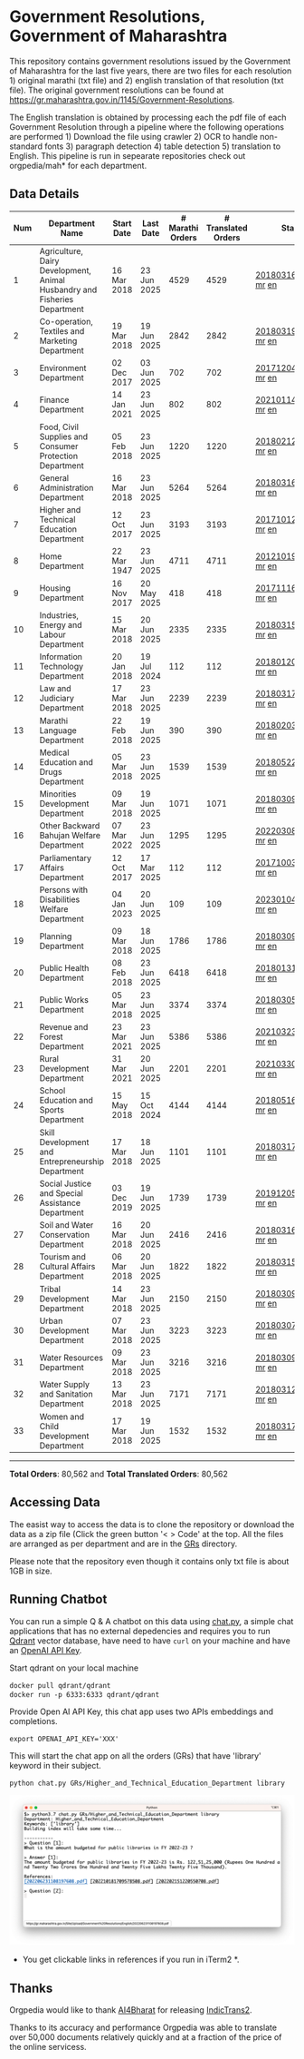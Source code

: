 # Government Resolutions, Government of Maharashtra

This repository contains government resolutions issued by the Government of Maharashtra for the last five years, there are two files for each resolution 1) original marathi (txt file) and 2) english translation of that resolution (txt file). The original government resolutions can be found at https://gr.maharashtra.gov.in/1145/Government-Resolutions.

The English translation is obtained by processing each the pdf file of each Government Resolution through a pipeline where the following operations are performed 1) Download the file using crawler 2) OCR to handle non-standard fonts 3) paragraph detection 4) table  detection 5) translation to English. This pipeline is run in sepearate repositories check out orgpedia/mah* for each department.


## Data Details

| Num | Department Name | Start Date | Last Date | # Marathi Orders | # Translated Orders | Starting Order | Last Order |
| --- | --------------- | ---------- | --------- | ---------------- | ------------------- | -------------- | ---------- |
| 1 | Agriculture, Dairy Development, Animal Husbandry and Fisheries Department | 16 Mar 2018 | 23 Jun 2025 | 4529 | 4529 | [201803161624182101.pdf](https://gr.maharashtra.gov.in/Site/Upload/Government%20Resolutions/English/201803161624182101.pdf) [mr](GRs/Agriculture,_Dairy_Development,_Animal_Husbandry_and_Fisheries_Department/201803161624182101.pdf.mr.txt) [en](GRs/Agriculture,_Dairy_Development,_Animal_Husbandry_and_Fisheries_Department/201803161624182101.pdf.en.txt) | [202506231816121501.pdf](https://gr.maharashtra.gov.in/Site/Upload/Government%20Resolutions/English/202506231816121501.pdf) [mr](GRs/Agriculture,_Dairy_Development,_Animal_Husbandry_and_Fisheries_Department/202506231816121501.pdf.mr.txt) [en](GRs/Agriculture,_Dairy_Development,_Animal_Husbandry_and_Fisheries_Department/202506231816121501.pdf.en.txt) |
| 2 | Co-operation, Textiles and Marketing Department | 19 Mar 2018 | 19 Jun 2025 | 2842 | 2842 | [201803191257576702.pdf](https://gr.maharashtra.gov.in/Site/Upload/Government%20Resolutions/English/201803191257576702.pdf) [mr](GRs/Co-operation,_Textiles_and_Marketing_Department/201803191257576702.pdf.mr.txt) [en](GRs/Co-operation,_Textiles_and_Marketing_Department/201803191257576702.pdf.en.txt) | [202506191616179902.pdf](https://gr.maharashtra.gov.in/Site/Upload/Government%20Resolutions/English/202506191616179902.pdf) [mr](GRs/Co-operation,_Textiles_and_Marketing_Department/202506191616179902.pdf.mr.txt) [en](GRs/Co-operation,_Textiles_and_Marketing_Department/202506191616179902.pdf.en.txt) |
| 3 | Environment Department | 02 Dec 2017 | 03 Jun 2025 | 702 | 702 | [201712041147216904.pdf](https://gr.maharashtra.gov.in/Site/Upload/Government%20Resolutions/English/201712041147216904.pdf) [mr](GRs/Environment_Department/201712041147216904.pdf.mr.txt) [en](GRs/Environment_Department/201712041147216904.pdf.en.txt) | [202506031509377104.pdf](https://gr.maharashtra.gov.in/Site/Upload/Government%20Resolutions/English/202506031509377104.pdf) [mr](GRs/Environment_Department/202506031509377104.pdf.mr.txt) [en](GRs/Environment_Department/202506031509377104.pdf.en.txt) |
| 4 | Finance Department | 14 Jan 2021 | 23 Jun 2025 | 802 | 802 | [202101141237329905.pdf](https://gr.maharashtra.gov.in/Site/Upload/Government%20Resolutions/English/202101141237329905.pdf) [mr](GRs/Finance_Department/202101141237329905.pdf.mr.txt) [en](GRs/Finance_Department/202101141237329905.pdf.en.txt) | [202506231607054405.pdf](https://gr.maharashtra.gov.in/Site/Upload/Government%20Resolutions/English/202506231607054405.pdf) [mr](GRs/Finance_Department/202506231607054405.pdf.mr.txt) [en](GRs/Finance_Department/202506231607054405.pdf.en.txt) |
| 5 | Food, Civil Supplies and Consumer Protection Department | 05 Feb 2018 | 23 Jun 2025 | 1220 | 1220 | [201802121244545806.pdf](https://gr.maharashtra.gov.in/Site/Upload/Government%20Resolutions/English/201802121244545806.pdf) [mr](GRs/Food,_Civil_Supplies_and_Consumer_Protection_Department/201802121244545806.pdf.mr.txt) [en](GRs/Food,_Civil_Supplies_and_Consumer_Protection_Department/201802121244545806.pdf.en.txt) | [202506231334186006.pdf](https://gr.maharashtra.gov.in/Site/Upload/Government%20Resolutions/English/202506231334186006.pdf) [mr](GRs/Food,_Civil_Supplies_and_Consumer_Protection_Department/202506231334186006.pdf.mr.txt) [en](GRs/Food,_Civil_Supplies_and_Consumer_Protection_Department/202506231334186006.pdf.en.txt) |
| 6 | General Administration Department | 16 Mar 2018 | 23 Jun 2025 | 5264 | 5264 | [201803161224022707.pdf](https://gr.maharashtra.gov.in/Site/Upload/Government%20Resolutions/English/201803161224022707.pdf) [mr](GRs/General_Administration_Department/201803161224022707.pdf.mr.txt) [en](GRs/General_Administration_Department/201803161224022707.pdf.en.txt) | [202506231614514607.pdf](https://gr.maharashtra.gov.in/Site/Upload/Government%20Resolutions/English/202506231614514607.pdf) [mr](GRs/General_Administration_Department/202506231614514607.pdf.mr.txt) [en](GRs/General_Administration_Department/202506231614514607.pdf.en.txt) |
| 7 | Higher and Technical Education Department | 12 Oct 2017 | 23 Jun 2025 | 3193 | 3193 | [201710121514029708.pdf](https://gr.maharashtra.gov.in/Site/Upload/Government%20Resolutions/English/201710121514029708.pdf) [mr](GRs/Higher_and_Technical_Education_Department/201710121514029708.pdf.mr.txt) [en](GRs/Higher_and_Technical_Education_Department/201710121514029708.pdf.en.txt) | [202506231451158908.pdf](https://gr.maharashtra.gov.in/Site/Upload/Government%20Resolutions/English/202506231451158908.pdf) [mr](GRs/Higher_and_Technical_Education_Department/202506231451158908.pdf.mr.txt) [en](GRs/Higher_and_Technical_Education_Department/202506231451158908.pdf.en.txt) |
| 8 | Home Department | 22 Mar 1947 | 23 Jun 2025 | 4711 | 4711 | [201210191648552129.pdf](https://gr.maharashtra.gov.in/Site/Upload/Government%20Resolutions/English/201210191648552129.pdf) [mr](GRs/Home_Department/201210191648552129.pdf.mr.txt) [en](GRs/Home_Department/201210191648552129.pdf.en.txt) | [202506231742215129.pdf](https://gr.maharashtra.gov.in/Site/Upload/Government%20Resolutions/English/202506231742215129.pdf) [mr](GRs/Home_Department/202506231742215129.pdf.mr.txt) [en](GRs/Home_Department/202506231742215129.pdf.en.txt) |
| 9 | Housing Department | 16 Nov 2017 | 20 May 2025 | 418 | 418 | [201711161447076609.pdf](https://gr.maharashtra.gov.in/Site/Upload/Government%20Resolutions/English/201711161447076609.pdf) [mr](GRs/Housing_Department/201711161447076609.pdf.mr.txt) [en](GRs/Housing_Department/201711161447076609.pdf.en.txt) | [202505201159345309.pdf](https://gr.maharashtra.gov.in/Site/Upload/Government%20Resolutions/English/202505201159345309.pdf) [mr](GRs/Housing_Department/202505201159345309.pdf.mr.txt) [en](GRs/Housing_Department/202505201159345309.pdf.en.txt) |
| 10 | Industries, Energy and Labour Department | 15 Mar 2018 | 20 Jun 2025 | 2335 | 2335 | [201803151204055010.pdf](https://gr.maharashtra.gov.in/Site/Upload/Government%20Resolutions/English/201803151204055010.pdf) [mr](GRs/Industries,_Energy_and_Labour_Department/201803151204055010.pdf.mr.txt) [en](GRs/Industries,_Energy_and_Labour_Department/201803151204055010.pdf.en.txt) | [202506201657533410.pdf](https://gr.maharashtra.gov.in/Site/Upload/Government%20Resolutions/English/202506201657533410.pdf) [mr](GRs/Industries,_Energy_and_Labour_Department/202506201657533410.pdf.mr.txt) [en](GRs/Industries,_Energy_and_Labour_Department/202506201657533410.pdf.en.txt) |
| 11 | Information Technology Department | 20 Jan 2018 | 19 Jul 2024 | 112 | 112 | [201801201843024511.pdf](https://gr.maharashtra.gov.in/Site/Upload/Government%20Resolutions/English/201801201843024511.pdf) [mr](GRs/Information_Technology_Department/201801201843024511.pdf.mr.txt) [en](GRs/Information_Technology_Department/201801201843024511.pdf.en.txt) | [202407191742379111.pdf](https://gr.maharashtra.gov.in/Site/Upload/Government%20Resolutions/English/202407191742379111.pdf) [mr](GRs/Information_Technology_Department/202407191742379111.pdf.mr.txt) [en](GRs/Information_Technology_Department/202407191742379111.pdf.en.txt) |
| 12 | Law and Judiciary Department | 17 Mar 2018 | 23 Jun 2025 | 2239 | 2239 | [201803171129290212.pdf](https://gr.maharashtra.gov.in/Site/Upload/Government%20Resolutions/English/201803171129290212.pdf) [mr](GRs/Law_and_Judiciary_Department/201803171129290212.pdf.mr.txt) [en](GRs/Law_and_Judiciary_Department/201803171129290212.pdf.en.txt) | [202506231710504212.pdf](https://gr.maharashtra.gov.in/Site/Upload/Government%20Resolutions/English/202506231710504212.pdf) [mr](GRs/Law_and_Judiciary_Department/202506231710504212.pdf.mr.txt) [en](GRs/Law_and_Judiciary_Department/202506231710504212.pdf.en.txt) |
| 13 | Marathi Language Department | 22 Feb 2018 | 19 Jun 2025 | 390 | 390 | [201802031549154233.pdf](https://gr.maharashtra.gov.in/Site/Upload/Government%20Resolutions/English/201802031549154233.pdf) [mr](GRs/Marathi_Language_Department/201802031549154233.pdf.mr.txt) [en](GRs/Marathi_Language_Department/201802031549154233.pdf.en.txt) | [202506191259436333.pdf](https://gr.maharashtra.gov.in/Site/Upload/Government%20Resolutions/English/202506191259436333.pdf) [mr](GRs/Marathi_Language_Department/202506191259436333.pdf.mr.txt) [en](GRs/Marathi_Language_Department/202506191259436333.pdf.en.txt) |
| 14 | Medical Education and Drugs Department | 05 Mar 2018 | 23 Jun 2025 | 1539 | 1539 | [201805221424292513.pdf](https://gr.maharashtra.gov.in/Site/Upload/Government%20Resolutions/English/201805221424292513.pdf) [mr](GRs/Medical_Education_and_Drugs_Department/201805221424292513.pdf.mr.txt) [en](GRs/Medical_Education_and_Drugs_Department/201805221424292513.pdf.en.txt) | [202506231524115113.pdf](https://gr.maharashtra.gov.in/Site/Upload/Government%20Resolutions/English/202506231524115113.pdf) [mr](GRs/Medical_Education_and_Drugs_Department/202506231524115113.pdf.mr.txt) [en](GRs/Medical_Education_and_Drugs_Department/202506231524115113.pdf.en.txt) |
| 15 | Minorities Development Department | 09 Mar 2018 | 19 Jun 2025 | 1071 | 1071 | [201803091218355314.pdf](https://gr.maharashtra.gov.in/Site/Upload/Government%20Resolutions/English/201803091218355314.pdf) [mr](GRs/Minorities_Development_Department/201803091218355314.pdf.mr.txt) [en](GRs/Minorities_Development_Department/201803091218355314.pdf.en.txt) | [202506191447594414.pdf](https://gr.maharashtra.gov.in/Site/Upload/Government%20Resolutions/English/202506191447594414.pdf) [mr](GRs/Minorities_Development_Department/202506191447594414.pdf.mr.txt) [en](GRs/Minorities_Development_Department/202506191447594414.pdf.en.txt) |
| 16 | Other Backward Bahujan Welfare Department | 07 Mar 2022 | 23 Jun 2025 | 1295 | 1295 | [202203081752439334.pdf](https://gr.maharashtra.gov.in/Site/Upload/Government%20Resolutions/English/202203081752439334.pdf) [mr](GRs/Other_Backward_Bahujan_Welfare_Department/202203081752439334.pdf.mr.txt) [en](GRs/Other_Backward_Bahujan_Welfare_Department/202203081752439334.pdf.en.txt) | [202506231731300434.pdf](https://gr.maharashtra.gov.in/Site/Upload/Government%20Resolutions/English/202506231731300434.pdf) [mr](GRs/Other_Backward_Bahujan_Welfare_Department/202506231731300434.pdf.mr.txt) [en](GRs/Other_Backward_Bahujan_Welfare_Department/202506231731300434.pdf.en.txt) |
| 17 | Parliamentary Affairs Department | 12 Oct 2017 | 17 Mar 2025 | 112 | 112 | [201710031642378615.pdf](https://gr.maharashtra.gov.in/Site/Upload/Government%20Resolutions/English/201710031642378615.pdf) [mr](GRs/Parliamentary_Affairs_Department/201710031642378615.pdf.mr.txt) [en](GRs/Parliamentary_Affairs_Department/201710031642378615.pdf.en.txt) | [202503171104518215.pdf](https://gr.maharashtra.gov.in/Site/Upload/Government%20Resolutions/English/202503171104518215.pdf) [mr](GRs/Parliamentary_Affairs_Department/202503171104518215.pdf.mr.txt) [en](GRs/Parliamentary_Affairs_Department/202503171104518215.pdf.en.txt) |
| 18 | Persons with Disabilities Welfare Department | 04 Jan 2023 | 20 Jun 2025 | 109 | 109 | [202301041906309635.pdf](https://gr.maharashtra.gov.in/Site/Upload/Government%20Resolutions/English/202301041906309635.pdf) [mr](GRs/Persons_with_Disabilities_Welfare_Department/202301041906309635.pdf.mr.txt) [en](GRs/Persons_with_Disabilities_Welfare_Department/202301041906309635.pdf.en.txt) | [202506201242006035.pdf](https://gr.maharashtra.gov.in/Site/Upload/Government%20Resolutions/English/202506201242006035.pdf) [mr](GRs/Persons_with_Disabilities_Welfare_Department/202506201242006035.pdf.mr.txt) [en](GRs/Persons_with_Disabilities_Welfare_Department/202506201242006035.pdf.en.txt) |
| 19 | Planning Department | 09 Mar 2018 | 18 Jun 2025 | 1786 | 1786 | [201803091441032716.pdf](https://gr.maharashtra.gov.in/Site/Upload/Government%20Resolutions/English/201803091441032716.pdf) [mr](GRs/Planning_Department/201803091441032716.pdf.mr.txt) [en](GRs/Planning_Department/201803091441032716.pdf.en.txt) | [202506181555413816.pdf](https://gr.maharashtra.gov.in/Site/Upload/Government%20Resolutions/English/202506181555413816....pdf) [mr](GRs/Planning_Department/202506181555413816.pdf.mr.txt) [en](GRs/Planning_Department/202506181555413816.pdf.en.txt) |
| 20 | Public Health Department | 08 Feb 2018 | 23 Jun 2025 | 6418 | 6418 | [201801311722275417.pdf](https://gr.maharashtra.gov.in/Site/Upload/Government%20Resolutions/English/201801311722275417.pdf) [mr](GRs/Public_Health_Department/201801311722275417.pdf.mr.txt) [en](GRs/Public_Health_Department/201801311722275417.pdf.en.txt) | [202506231229517117.pdf](https://gr.maharashtra.gov.in/Site/Upload/Government%20Resolutions/English/202506231229517117.pdf) [mr](GRs/Public_Health_Department/202506231229517117.pdf.mr.txt) [en](GRs/Public_Health_Department/202506231229517117.pdf.en.txt) |
| 21 | Public Works Department | 05 Mar 2018 | 23 Jun 2025 | 3374 | 3374 | [201803051515468118.pdf](https://gr.maharashtra.gov.in/Site/Upload/Government%20Resolutions/English/201803051515468118.pdf) [mr](GRs/Public_Works_Department/201803051515468118.pdf.mr.txt) [en](GRs/Public_Works_Department/201803051515468118.pdf.en.txt) | [202506231739103118.pdf](https://gr.maharashtra.gov.in/Site/Upload/Government%20Resolutions/English/202506231739103118.pdf) [mr](GRs/Public_Works_Department/202506231739103118.pdf.mr.txt) [en](GRs/Public_Works_Department/202506231739103118.pdf.en.txt) |
| 22 | Revenue and Forest Department | 23 Mar 2021 | 23 Jun 2025 | 5386 | 5386 | [202103231328393119.pdf](https://gr.maharashtra.gov.in/Site/Upload/Government%20Resolutions/English/202103231328393119.pdf) [mr](GRs/Revenue_and_Forest_Department/202103231328393119.pdf.mr.txt) [en](GRs/Revenue_and_Forest_Department/202103231328393119.pdf.en.txt) | [202506231757416919.pdf](https://gr.maharashtra.gov.in/Site/Upload/Government%20Resolutions/English/202506231757416919.pdf) [mr](GRs/Revenue_and_Forest_Department/202506231757416919.pdf.mr.txt) [en](GRs/Revenue_and_Forest_Department/202506231757416919.pdf.en.txt) |
| 23 | Rural Development Department | 31 Mar 2021 | 20 Jun 2025 | 2201 | 2201 | [202103301021181120.pdf](https://gr.maharashtra.gov.in/Site/Upload/Government%20Resolutions/English/202103301021181120.pdf) [mr](GRs/Rural_Development_Department/202103301021181120.pdf.mr.txt) [en](GRs/Rural_Development_Department/202103301021181120.pdf.en.txt) | [202506201522382120.pdf](https://gr.maharashtra.gov.in/Site/Upload/Government%20Resolutions/English/202506201522382120.pdf) [mr](GRs/Rural_Development_Department/202506201522382120.pdf.mr.txt) [en](GRs/Rural_Development_Department/202506201522382120.pdf.en.txt) |
| 24 | School Education and Sports Department | 15 May 2018 | 15 Oct 2024 | 4144 | 4144 | [201805161114241221.pdf](https://gr.maharashtra.gov.in/Site/Upload/Government%20Resolutions/English/201805161114241221.pdf) [mr](GRs/School_Education_and_Sports_Department/201805161114241221.pdf.mr.txt) [en](GRs/School_Education_and_Sports_Department/201805161114241221.pdf.en.txt) | [202410152127537021.pdf](https://gr.maharashtra.gov.in/Site/Upload/Government%20Resolutions/English/202410152127537021.pdf) [mr](GRs/School_Education_and_Sports_Department/202410152127537021.pdf.mr.txt) [en](GRs/School_Education_and_Sports_Department/202410152127537021.pdf.en.txt) |
| 25 | Skill Development and Entrepreneurship Department | 17 Mar 2018 | 18 Jun 2025 | 1101 | 1101 | [201803171322099003.pdf](https://gr.maharashtra.gov.in/Site/Upload/Government%20Resolutions/English/201803171322099003.pdf) [mr](GRs/Skill_Development_and_Entrepreneurship_Department/201803171322099003.pdf.mr.txt) [en](GRs/Skill_Development_and_Entrepreneurship_Department/201803171322099003.pdf.en.txt) | [202506181755439203.pdf](https://gr.maharashtra.gov.in/Site/Upload/Government%20Resolutions/English/202506181755439203.pdf) [mr](GRs/Skill_Development_and_Entrepreneurship_Department/202506181755439203.pdf.mr.txt) [en](GRs/Skill_Development_and_Entrepreneurship_Department/202506181755439203.pdf.en.txt) |
| 26 | Social Justice and Special Assistance Department | 03 Dec 2019 | 19 Jun 2025 | 1739 | 1739 | [201912051107011622.pdf](https://gr.maharashtra.gov.in/Site/Upload/Government%20Resolutions/English/201912051107011622.pdf) [mr](GRs/Social_Justice_and_Special_Assistance_Department/201912051107011622.pdf.mr.txt) [en](GRs/Social_Justice_and_Special_Assistance_Department/201912051107011622.pdf.en.txt) | [202506191739002722.pdf](https://gr.maharashtra.gov.in/Site/Upload/Government%20Resolutions/English/202506191739002722.pdf) [mr](GRs/Social_Justice_and_Special_Assistance_Department/202506191739002722.pdf.mr.txt) [en](GRs/Social_Justice_and_Special_Assistance_Department/202506191739002722.pdf.en.txt) |
| 27 | Soil and Water Conservation Department | 16 Mar 2018 | 20 Jun 2025 | 2416 | 2416 | [201803161247582426.pdf](https://gr.maharashtra.gov.in/Site/Upload/Government%20Resolutions/English/201803161247582426.pdf) [mr](GRs/Soil_and_Water_Conservation_Department/201803161247582426.pdf.mr.txt) [en](GRs/Soil_and_Water_Conservation_Department/201803161247582426.pdf.en.txt) | [202506201755086126.pdf](https://gr.maharashtra.gov.in/Site/Upload/Government%20Resolutions/English/202506201755086126.pdf) [mr](GRs/Soil_and_Water_Conservation_Department/202506201755086126.pdf.mr.txt) [en](GRs/Soil_and_Water_Conservation_Department/202506201755086126.pdf.en.txt) |
| 28 | Tourism and Cultural Affairs Department | 06 Mar 2018 | 20 Jun 2025 | 1822 | 1822 | [201803151055091823.pdf](https://gr.maharashtra.gov.in/Site/Upload/Government%20Resolutions/English/201803151055091823.pdf) [mr](GRs/Tourism_and_Cultural_Affairs_Department/201803151055091823.pdf.mr.txt) [en](GRs/Tourism_and_Cultural_Affairs_Department/201803151055091823.pdf.en.txt) | [202506201737380023.pdf](https://gr.maharashtra.gov.in/Site/Upload/Government%20Resolutions/English/202506201737380023.pdf) [mr](GRs/Tourism_and_Cultural_Affairs_Department/202506201737380023.pdf.mr.txt) [en](GRs/Tourism_and_Cultural_Affairs_Department/202506201737380023.pdf.en.txt) |
| 29 | Tribal Development Department | 14 Mar 2018 | 23 Jun 2025 | 2150 | 2150 | [201803091105184924.pdf](https://gr.maharashtra.gov.in/Site/Upload/Government%20Resolutions/English/201803091105184924.pdf) [mr](GRs/Tribal_Development_Department/201803091105184924.pdf.mr.txt) [en](GRs/Tribal_Development_Department/201803091105184924.pdf.en.txt) | [202506231216016824.pdf](https://gr.maharashtra.gov.in/Site/Upload/Government%20Resolutions/English/202506231216016824.pdf) [mr](GRs/Tribal_Development_Department/202506231216016824.pdf.mr.txt) [en](GRs/Tribal_Development_Department/202506231216016824.pdf.en.txt) |
| 30 | Urban Development Department | 07 Mar 2018 | 23 Jun 2025 | 3223 | 3223 | [201803071203178325.pdf](https://gr.maharashtra.gov.in/Site/Upload/Government%20Resolutions/English/201803071203178325.pdf) [mr](GRs/Urban_Development_Department/201803071203178325.pdf.mr.txt) [en](GRs/Urban_Development_Department/201803071203178325.pdf.en.txt) | [202506231619020725.pdf](https://gr.maharashtra.gov.in/Site/Upload/Government%20Resolutions/English/202506231619020725.pdf) [mr](GRs/Urban_Development_Department/202506231619020725.pdf.mr.txt) [en](GRs/Urban_Development_Department/202506231619020725.pdf.en.txt) |
| 31 | Water Resources Department | 09 Mar 2018 | 23 Jun 2025 | 3216 | 3216 | [201803091034435527.pdf](https://gr.maharashtra.gov.in/Site/Upload/Government%20Resolutions/English/201803091034435527.pdf) [mr](GRs/Water_Resources_Department/201803091034435527.pdf.mr.txt) [en](GRs/Water_Resources_Department/201803091034435527.pdf.en.txt) | [202506231650065927.pdf](https://gr.maharashtra.gov.in/Site/Upload/Government%20Resolutions/English/202506231650065927.pdf) [mr](GRs/Water_Resources_Department/202506231650065927.pdf.mr.txt) [en](GRs/Water_Resources_Department/202506231650065927.pdf.en.txt) |
| 32 | Water Supply and Sanitation Department | 13 Mar 2018 | 23 Jun 2025 | 7171 | 7171 | [201803121414108428.pdf](https://gr.maharashtra.gov.in/Site/Upload/Government%20Resolutions/English/201803121414108428.pdf) [mr](GRs/Water_Supply_and_Sanitation_Department/201803121414108428.pdf.mr.txt) [en](GRs/Water_Supply_and_Sanitation_Department/201803121414108428.pdf.en.txt) | [202506231229095628.pdf](https://gr.maharashtra.gov.in/Site/Upload/Government%20Resolutions/English/202506231229095628.pdf) [mr](GRs/Water_Supply_and_Sanitation_Department/202506231229095628.pdf.mr.txt) [en](GRs/Water_Supply_and_Sanitation_Department/202506231229095628.pdf.en.txt) |
| 33 | Women and Child Development Department | 17 Mar 2018 | 19 Jun 2025 | 1532 | 1532 | [201803171539444330.pdf](https://gr.maharashtra.gov.in/Site/Upload/Government%20Resolutions/English/201803171539444330.pdf) [mr](GRs/Women_and_Child_Development_Department/201803171539444330.pdf.mr.txt) [en](GRs/Women_and_Child_Development_Department/201803171539444330.pdf.en.txt) | [202506191547041530.pdf](https://gr.maharashtra.gov.in/Site/Upload/Government%20Resolutions/English/202506191547041530.pdf) [mr](GRs/Women_and_Child_Development_Department/202506191547041530.pdf.mr.txt) [en](GRs/Women_and_Child_Development_Department/202506191547041530.pdf.en.txt) |
----------------------------------------------------------------------------------------------------

**Total Orders**: 80,562 and **Total Translated Orders**: 80,562
## Accessing Data

The easist way to access the data is to clone the repository or download the data as a zip file (Click the green button '< > Code' at the top. All the files are arranged as per department and are in the [GRs](GRs) directory.

Please note that the repository even though it contains only txt file is about 1GB in size.

## Running Chatbot

You can run a simple Q & A chatbot on this data using [chat.py](chat.py), a simple chat applications that has no external depedencies and requires you to run [Qdrant](https://qdrant.tech/) vector database, have need to have `curl` on your machine and have an [OpenAI API Key](https://help.openai.com/en/articles/4936850-where-do-i-find-my-secret-api-key).

Start qdrant on your local machine
```shell
docker pull qdrant/qdrant
docker run -p 6333:6333 qdrant/qdrant
```

Provide Open AI API Key, this chat app uses two APIs embeddings and completions.
```shell
export OPENAI_API_KEY='XXX'
```

This will start the chat app on all the orders (GRs) that have 'library' keyword in their subject.

```shell
python chat.py GRs/Higher_and_Technical_Education_Department library
```

![screenshot of running chat.py](screenshot.png)

* You get clickable links in references if you run in iTerm2 *.

## Thanks

Orgpedia would like to thank [AI4Bharat](https://ai4bharat.iitm.ac.in/) for releasing [IndicTrans2](https://github.com/AI4Bharat/IndicTrans2).

Thanks to its accuracy and performance Orgpedia was able to translate over 50,000 documents relatively quickly and at a fraction of the price of the online servicess.

